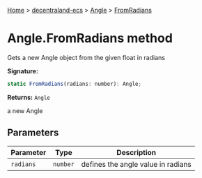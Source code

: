 [Home](./index) &gt; [decentraland-ecs](./decentraland-ecs.md) &gt; [Angle](./decentraland-ecs.angle.md) &gt; [FromRadians](./decentraland-ecs.angle.fromradians.md)

# Angle.FromRadians method

Gets a new Angle object from the given float in radians

**Signature:**
```javascript
static FromRadians(radians: number): Angle;
```
**Returns:** `Angle`

a new Angle

## Parameters

|  Parameter | Type | Description |
|  --- | --- | --- |
|  `radians` | `number` | defines the angle value in radians |


